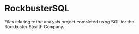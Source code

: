 # RockbusterSQL
Files relating to the analysis project completed using SQL for the Rockbuster Stealth Company. 
